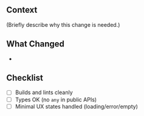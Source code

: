## Context
(Briefly describe why this change is needed.)

## What Changed
-

## Checklist
- [ ] Builds and lints cleanly
- [ ] Types OK (no `any` in public APIs)
- [ ] Minimal UX states handled (loading/error/empty)

